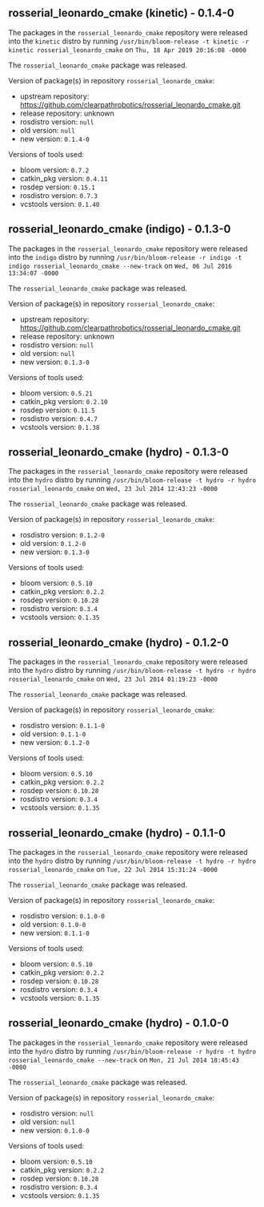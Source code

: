 ## rosserial_leonardo_cmake (kinetic) - 0.1.4-0

The packages in the `rosserial_leonardo_cmake` repository were released into the `kinetic` distro by running `/usr/bin/bloom-release -t kinetic -r kinetic rosserial_leonardo_cmake` on `Thu, 18 Apr 2019 20:16:08 -0000`

The `rosserial_leonardo_cmake` package was released.

Version of package(s) in repository `rosserial_leonardo_cmake`:

- upstream repository: https://github.com/clearpathrobotics/rosserial_leonardo_cmake.git
- release repository: unknown
- rosdistro version: `null`
- old version: `null`
- new version: `0.1.4-0`

Versions of tools used:

- bloom version: `0.7.2`
- catkin_pkg version: `0.4.11`
- rosdep version: `0.15.1`
- rosdistro version: `0.7.3`
- vcstools version: `0.1.40`


## rosserial_leonardo_cmake (indigo) - 0.1.3-0

The packages in the `rosserial_leonardo_cmake` repository were released into the `indigo` distro by running `/usr/bin/bloom-release -r indigo -t indigo rosserial_leonardo_cmake --new-track` on `Wed, 06 Jul 2016 13:34:07 -0000`

The `rosserial_leonardo_cmake` package was released.

Version of package(s) in repository `rosserial_leonardo_cmake`:

- upstream repository: https://github.com/clearpathrobotics/rosserial_leonardo_cmake.git
- release repository: unknown
- rosdistro version: `null`
- old version: `null`
- new version: `0.1.3-0`

Versions of tools used:

- bloom version: `0.5.21`
- catkin_pkg version: `0.2.10`
- rosdep version: `0.11.5`
- rosdistro version: `0.4.7`
- vcstools version: `0.1.38`


## rosserial_leonardo_cmake (hydro) - 0.1.3-0

The packages in the `rosserial_leonardo_cmake` repository were released into the `hydro` distro by running `/usr/bin/bloom-release -t hydro -r hydro rosserial_leonardo_cmake` on `Wed, 23 Jul 2014 12:43:23 -0000`

The `rosserial_leonardo_cmake` package was released.

Version of package(s) in repository `rosserial_leonardo_cmake`:
- rosdistro version: `0.1.2-0`
- old version: `0.1.2-0`
- new version: `0.1.3-0`

Versions of tools used:
- bloom version: `0.5.10`
- catkin_pkg version: `0.2.2`
- rosdep version: `0.10.28`
- rosdistro version: `0.3.4`
- vcstools version: `0.1.35`


## rosserial_leonardo_cmake (hydro) - 0.1.2-0

The packages in the `rosserial_leonardo_cmake` repository were released into the `hydro` distro by running `/usr/bin/bloom-release -t hydro -r hydro rosserial_leonardo_cmake` on `Wed, 23 Jul 2014 01:19:23 -0000`

The `rosserial_leonardo_cmake` package was released.

Version of package(s) in repository `rosserial_leonardo_cmake`:
- rosdistro version: `0.1.1-0`
- old version: `0.1.1-0`
- new version: `0.1.2-0`

Versions of tools used:
- bloom version: `0.5.10`
- catkin_pkg version: `0.2.2`
- rosdep version: `0.10.28`
- rosdistro version: `0.3.4`
- vcstools version: `0.1.35`


## rosserial_leonardo_cmake (hydro) - 0.1.1-0

The packages in the `rosserial_leonardo_cmake` repository were released into the `hydro` distro by running `/usr/bin/bloom-release -t hydro -r hydro rosserial_leonardo_cmake` on `Tue, 22 Jul 2014 15:31:24 -0000`

The `rosserial_leonardo_cmake` package was released.

Version of package(s) in repository `rosserial_leonardo_cmake`:
- rosdistro version: `0.1.0-0`
- old version: `0.1.0-0`
- new version: `0.1.1-0`

Versions of tools used:
- bloom version: `0.5.10`
- catkin_pkg version: `0.2.2`
- rosdep version: `0.10.28`
- rosdistro version: `0.3.4`
- vcstools version: `0.1.35`


## rosserial_leonardo_cmake (hydro) - 0.1.0-0

The packages in the `rosserial_leonardo_cmake` repository were released into the `hydro` distro by running `/usr/bin/bloom-release -r hydro -t hydro rosserial_leonardo_cmake --new-track` on `Mon, 21 Jul 2014 18:45:43 -0000`

The `rosserial_leonardo_cmake` package was released.

Version of package(s) in repository `rosserial_leonardo_cmake`:
- rosdistro version: `null`
- old version: `null`
- new version: `0.1.0-0`

Versions of tools used:
- bloom version: `0.5.10`
- catkin_pkg version: `0.2.2`
- rosdep version: `0.10.28`
- rosdistro version: `0.3.4`
- vcstools version: `0.1.35`


